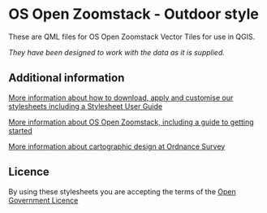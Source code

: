 # OS Open Zoomstack - Outdoor style

These are QML files for OS Open Zoomstack Vector Tiles for use in QGIS.

*They have been designed to work with the data as it is supplied.*

## Additional information

[More information about how to download, apply and customise our stylesheets including a Stylesheet User Guide](http://www.ordnancesurvey.co.uk/resources/carto-design/cartographic-stylesheets.html)

[More information about OS Open Zoomstack, including a guide to getting started](http://www.ordnancesurvey.co.uk/business-and-government/products/os-open-zoomstack.html)

[More information about cartographic design at Ordnance Survey](https://www.ordnancesurvey.co.uk/resources/carto-design/)

## Licence

By using these stylesheets you are accepting the terms of the [Open Government Licence](http://www.nationalarchives.gov.uk/doc/open-government-licence/)
